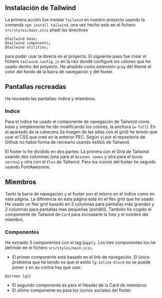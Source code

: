 ## Instalación de Tailwind

La primera acción fue instalar `Tailwind` en nuestro proyecto usando la comanda `npm install tailwind`,
una vez hecho esto en el fichero `src/styles/main.scss` añadí las directivas

```
@tailwind base;
@tailwind components;
@tailwind utilities;
```

para poder usar la librería en el proyecto. El siguiente paso fue crear el fichero
`tailwind.config.js` en la raíz donde configuré los colores que he usado dentro del proyecto. He
añadido como extensión `gray` del theme el color del fondo de la barra de navegación y del footer.

## Pantallas recreadas

He recreado las pantallas: índice y miembros.

### Indice

Para el indice he usado el componente de navegación de Tailwind como base y simplemente he ido
modificando los colores, la anchura (`w-full`). En el apartado de la cabecera (la imagen de
las sillas con el grid) he tenido que usar el CSS que creé en la anterior PEC. Según vi por
el repositorio de Github no había forma de recrearlo usando estilos de Tailwind.

El footer lo he dividido en dos partes: La primera con el Grid de Tailwind usando dos columnas (una
para el `Quienes somos` y otra para el `Donde vernos`) y otra con el `Flex` de Tailwind. Para los
iconos del footer he seguido usando FontAwesome.

## Miembros

Tanto la barra de navegación y el footer son el mismo en el índice como en esta página.
La diferencia en esta página está en el flex grid que he usado. He usado un flex grid basado en 3
columnas para pantallas más grandes y 2 columnas para pantallas mas pequeñas (portátil). También
he cogido el componente de Tailwind de `Card` para incrustarle la foto y el nombre del miembro.

### Componentes

He extraído 3 componentes con el tag `@apply`. Los tres componentes los he definido en el fichero
`src/styles/main.scss`.

* El primer componente está basado en el link de navegación. El único problema que he tenido es que
el estilo `lg:inline-block` no se puede poner y en su contra hay que usar:

```
@screen lg{}
```

* El segundo componente es para el Header de la Card de miembros.
* El último componente es para los iconos sociales del footer.
